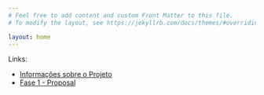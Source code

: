 ```yaml
---
# Feel free to add content and custom Front Matter to this file.
# To modify the layout, see https://jekyllrb.com/docs/themes/#overriding-theme-defaults

layout: home
---
```

Links:

- [Informações sobre o Projeto](info)
- [Fase 1 - Proposal](https://raw.githubusercontent.com/JonhyOliveira/IPM22_23/main/Stage%201%20-%20IPM22_23.pdf)
